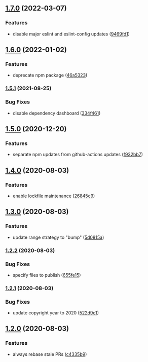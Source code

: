 ## [1.7.0](https://github.com/KenanY/renovate-config/compare/1.6.0...1.7.0) (2022-03-07)


### Features

* disable major eslint and eslint-config updates ([9469fd1](https://github.com/KenanY/renovate-config/commit/9469fd13e5b37731718a1c9fc7d1a9685a2c79a5))

## [1.6.0](https://github.com/KenanY/renovate-config/compare/1.5.1...1.6.0) (2022-01-02)


### Features

* deprecate npm package ([46a5323](https://github.com/KenanY/renovate-config/commit/46a5323921184dfe43a08ecd7d443e764918dec6))

### [1.5.1](https://github.com/KenanY/renovate-config/compare/1.5.0...1.5.1) (2021-08-25)


### Bug Fixes

* disable dependency dashboard ([334f461](https://github.com/KenanY/renovate-config/commit/334f461b8722913479f0cad842ba5af60aa7e9ce))

## [1.5.0](https://github.com/KenanY/renovate-config/compare/1.4.0...1.5.0) (2020-12-20)


### Features

* separate npm updates from github-actions updates ([f932bb7](https://github.com/KenanY/renovate-config/commit/f932bb7bc3169f2727dc3bdafb275d93aee11ec2))

## [1.4.0](https://github.com/KenanY/renovate-config/compare/1.3.0...1.4.0) (2020-08-03)


### Features

* enable lockfile maintenance ([26845c9](https://github.com/KenanY/renovate-config/commit/26845c96fe5abf5e9cac985cbf80c5ac939f2bc4))

## [1.3.0](https://github.com/KenanY/renovate-config/compare/1.2.2...1.3.0) (2020-08-03)


### Features

* update range strategy to "bump" ([5d0815a](https://github.com/KenanY/renovate-config/commit/5d0815aa45ce23ee57a2b6a60f3882e18f834d70))

### [1.2.2](https://github.com/KenanY/renovate-config/compare/1.2.1...1.2.2) (2020-08-03)


### Bug Fixes

* specify files to publish ([655fe15](https://github.com/KenanY/renovate-config/commit/655fe158713f7c55c2ff8bb40d6f79e73fd100dc))

### [1.2.1](https://github.com/KenanY/renovate-config/compare/1.2.0...1.2.1) (2020-08-03)


### Bug Fixes

* update copyright year to 2020 ([522d9e1](https://github.com/KenanY/renovate-config/commit/522d9e19f95b6b78e9b6fcc82144540689d95d2f))

## [1.2.0](https://github.com/KenanY/renovate-config/compare/1.1.1...1.2.0) (2020-08-03)


### Features

* always rebase stale PRs ([c4335b9](https://github.com/KenanY/renovate-config/commit/c4335b9dea3a5067d41476e4693af382e6b0ba69))
